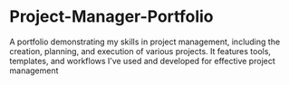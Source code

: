 # Project-Manager-Portfolio

A portfolio demonstrating my skills in project management, including the creation, planning, and execution of various projects. It features tools, templates, and workflows I’ve used and developed for effective project management
